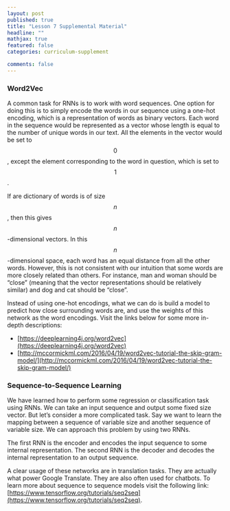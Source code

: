 ```yaml
---
layout: post
published: true
title: "Lesson 7 Supplemental Material"
headline: ""
mathjax: true
featured: false
categories: curriculum-supplement

comments: false
---
```


### <a name="word2vec"></a>Word2Vec

A common task for RNNs is to work with word sequences. One option for doing this is to simply encode the words in our sequence using a one-hot encoding, which is a representation of words as binary vectors. Each word in the sequence would be represented as a vector whose length is equal to the number of unique words in our text. All the elements in the vector would be set to $$0$$, except the element corresponding to the word in question, which is set to $$1$$.

If are dictionary of words is of size $$n$$, then this gives $$n$$-dimensional vectors. In this $$n$$-dimensional space, each word has an equal distance from all the other words. However, this is not consistent with our intuition that some words are more closely related than others. For instance, man and woman should be “close” (meaning that the vector representations should be relatively similar) and dog and cat should be “close”. 

Instead of using one-hot encodings, what we can do is build a model to predict how close surrounding words are, and use the weights of this network as the word encodings. Visit the links below for some more in-depth descriptions:
* [https://deeplearning4j.org/word2vec](https://deeplearning4j.org/word2vec)
* [http://mccormickml.com/2016/04/19/word2vec-tutorial-the-skip-gram-model/](http://mccormickml.com/2016/04/19/word2vec-tutorial-the-skip-gram-model/)

### <a name="seq-to-seq"></a>Sequence-to-Sequence Learning

We have learned how to perform some regression or classification task using RNNs. We can take an input sequence and output some fixed size vector. But let’s consider a more complicated task. Say we want to learn the mapping between a sequence of variable size and another sequence of variable size. We can approach this problem by using two RNNs. 

The first RNN is the encoder and encodes the input sequence to some internal representation. The second RNN is the decoder and decodes the internal representation to an output sequence.

A clear usage of these networks are in translation tasks. They are actually what power Google Translate. They are also often used for chatbots. To learn more about sequence to sequence models visit the following link: [https://www.tensorflow.org/tutorials/seq2seq](https://www.tensorflow.org/tutorials/seq2seq). 
